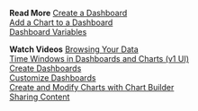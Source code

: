 **Read More**
[Create a Dashboard](https://docs.wavefront.com/ui_dashboards.html#create-a-dashboard)<br/>
[Add a Chart to a Dashboard](http://docs.wavefront.com/ui_dashboards.html#add-a-chart-to-a-dashboard)<br/>
[Dashboard Variables](https://docs.wavefront.com/dashboards_variables.html)

**Watch Videos**
[Browsing Your Data](https://bcove.video/3n13ulm)<br/>
[Time Windows in Dashboards and Charts (v1 UI)](https://bcove.video/3kJ6PGT)<br/>
[Create Dashboards](https://bcove.video/2WxBJoe)<br/>
[Customize Dashboards](https://bcove.video/2Wux6eP)<br/>
[Create and Modify Charts with Chart Builder](https://bcove.video/2Xx9IPz)<br/>
[Sharing Content](https://bcove.video/3DZazeL)
